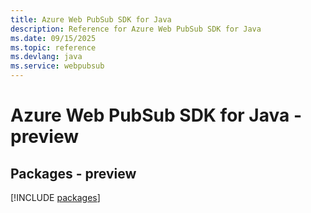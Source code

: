 ```yaml
---
title: Azure Web PubSub SDK for Java
description: Reference for Azure Web PubSub SDK for Java
ms.date: 09/15/2025
ms.topic: reference
ms.devlang: java
ms.service: webpubsub
---
```

# Azure Web PubSub SDK for Java - preview
## Packages - preview
[!INCLUDE [packages](web-pubsub-index.md)]